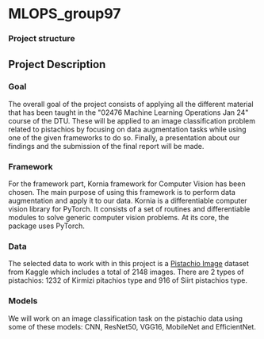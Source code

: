 # MLOPS_group97

### Project structure

## Project Description

### Goal
The overall goal of the project consists of applying all the different material that has been taught in the "02476 Machine Learning Operations Jan 24" course of the DTU. These will be applied to an image classification problem related to pistachios by focusing on data augmentation tasks while using one of the given frameworks to do so. Finally, a presentation about our findings and the submission of the final report will be made.

### Framework
For the framework part, Kornia framework for Computer Vision has been chosen. The main purpose of using this framework is to perform data augmentation and apply it to our data. Kornia is a differentiable computer vision library for PyTorch. It consists of a set of routines and differentiable modules to solve generic computer vision problems. At its core, the package uses PyTorch.

### Data
The selected data to work with in this project is a [Pistachio Image](https://www.kaggle.com/datasets/muratkokludataset/pistachio-image-dataset/code) dataset from Kaggle which includes a total of 2148 images. There are 2 types of pistachios: 1232 of Kirmizi pitachios type and 916 of Siirt pistachios type.

### Models
We will work on an image classification task on the pistachio data using some of these models: CNN, ResNet50, VGG16, MobileNet and EfficientNet.
